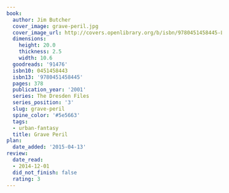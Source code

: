 ```yaml
---
book:
  author: Jim Butcher
  cover_image: grave-peril.jpg
  cover_image_url: http://covers.openlibrary.org/b/isbn/9780451458445-L.jpg
  dimensions:
    height: 20.0
    thickness: 2.5
    width: 10.6
  goodreads: '91476'
  isbn10: 0451458443
  isbn13: '9780451458445'
  pages: 378
  publication_year: '2001'
  series: The Dresden Files
  series_position: '3'
  slug: grave-peril
  spine_color: '#5e5663'
  tags:
  - urban-fantasy
  title: Grave Peril
plan:
  date_added: '2015-04-13'
review:
  date_read:
  - 2014-12-01
  did_not_finish: false
  rating: 3
---
```

